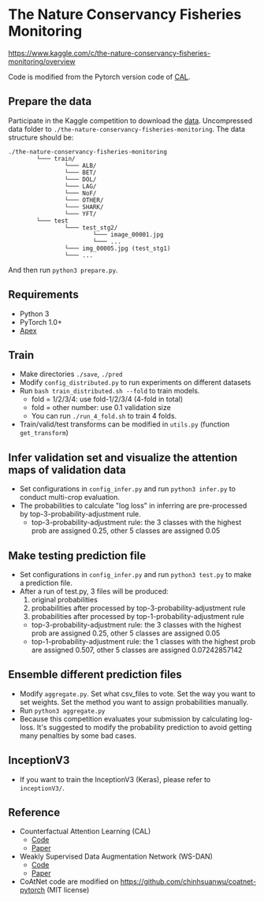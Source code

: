 # The Nature Conservancy Fisheries Monitoring

https://www.kaggle.com/c/the-nature-conservancy-fisheries-monitoring/overview

Code is modified from the Pytorch version code of [CAL](https://github.com/raoyongming/cal).

## Prepare the data

Participate in the Kaggle competition to download
the [data](https://www.kaggle.com/c/the-nature-conservancy-fisheries-monitoring/data). Uncompressed data folder
to `./the-nature-conservancy-fisheries-monitoring`. The data structure should be:

  ```
  ./the-nature-conservancy-fisheries-monitoring
          └─── train/
                  └─── ALB/
                  └─── BET/
                  └─── DOL/
                  └─── LAG/
                  └─── NoF/
                  └─── OTHER/
                  └─── SHARK/
                  └─── YFT/
          └─── test
                  └─── test_stg2/
                          └─── image_00001.jpg
                          └─── ...
                  └─── img_00005.jpg (test_stg1)
                  └─── ...
  ```

And then run `python3 prepare.py`.

## Requirements

- Python 3
- PyTorch 1.0+
- [Apex](https://github.com/NVIDIA/apex)

## Train

- Make directories `./save`, `./pred`
- Modify `config_distributed.py` to run experiments on different datasets
- Run `bash train_distributed.sh --fold` to train models.
    - fold = 1/2/3/4: use fold-1/2/3/4 (4-fold in total)
    - fold = other number: use 0.1 validation size
    - You can run `./run_4_fold.sh` to train 4 folds.
- Train/valid/test transforms can be modified in `utils.py` (function `get_transform`)

## Infer validation set and visualize the attention maps of validation data

- Set configurations in ```config_infer.py``` and run  `python3 infer.py` to conduct multi-crop evaluation.
- The probabilities to calculate "log loss" in inferring are pre-processed by top-3-probability-adjustment rule.
    - top-3-probability-adjustment rule: the 3 classes with the highest prob are assigned 0.25, other 5 classes are
      assigned 0.05

## Make testing prediction file

- Set configurations in ```config_infer.py``` and run  `python3 test.py` to make a prediction file.
- After a run of test.py, 3 files will be produced:
  1. original probabilities
  2. probabilities after processed by top-3-probability-adjustment rule
  3. probabilities after processed by top-1-probability-adjustment rule
  - top-3-probability-adjustment rule: the 3 classes with the highest prob are assigned 0.25, other 5 classes are assigned 0.05
  - top-1-probability-adjustment rule: the 1 classes with the highest prob are assigned 0.507, other 5 classes are assigned 0.07242857142

## Ensemble different prediction files

- Modify `aggregate.py`. Set what csv_files to vote. Set the way you want to set weights. Set the method you want to assign probabilities manually. 
- Run `python3 aggregate.py`
- Because this competition evaluates your submission by calculating log-loss. It's suggested to modify the probability prediction to avoid getting many penalties by some bad cases.

## InceptionV3

- If you want to train the InceptionV3 (Keras), please refer to `inceptionV3/`.

## Reference

- Counterfactual Attention Learning (CAL)
    - [Code](https://www.kaggle.com/c/the-nature-conservancy-fisheries-monitoring/data)
    - [Paper](https://arxiv.org/abs/2108.08728)
- Weakly Supervised Data Augmentation Network (WS-DAN)
    - [Code](https://github.com/GuYuc/WS-DAN.PyTorch)
    - [Paper](https://arxiv.org/abs/1901.09891v2)
- CoAtNet code are modified on https://github.com/chinhsuanwu/coatnet-pytorch (MIT license)  

